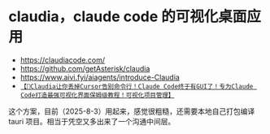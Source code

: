 # claudia，claude code 的可视化桌面应用

- https://claudiacode.com/
- https://github.com/getAsterisk/claudia
- https://www.aivi.fyi/aiagents/introduce-Claudia
- [`【🚀Claudia让你丢掉Cursor告别命令行！Claude Code终于有GUI了！专为Claude Code打造最强可视化界面保姆级教程！可视化项目管理】`](https://www.bilibili.com/video/BV16D34zpEGu/)

这个方案，目前（2025-8-3）用起来，感觉很粗糙，还需要本地自己打包编译 tauri 项目。相当于凭空又多出来了一个沟通中间层。
